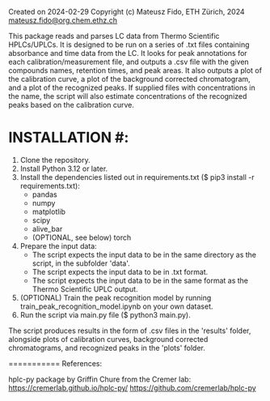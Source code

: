 Created on 2024-02-29
Copyright (c) Mateusz Fido, ETH Zürich, 2024
mateusz.fido@org.chem.ethz.ch

This package reads and parses LC data from Thermo Scientific HPLCs/UPLCs. 
It is designed to be run on a series of .txt files containing absorbance and time data from the LC. 
It looks for peak annotations for each calibration/measurement file, and outputs a .csv file with the given compounds names, retention times, and peak areas.
It also outputs a plot of the calibration curve, a plot of the background corrected chromatogram, and a plot of the recognized peaks.
If supplied files with concentrations in the name, the script will also estimate concentrations of the recognized peaks based on the calibration curve.

# INSTALLATION #:
1. Clone the repository. 
2. Install Python 3.12 or later.
3. Install the dependencies listed out in requirements.txt ($ pip3 install -r requirements.txt):
    - pandas
    - numpy
    - matplotlib
    - scipy
    - alive_bar
    - (OPTIONAL, see below) torch
4. Prepare the input data:
    - The script expects the input data to be in the same directory as the script, in the subfolder 'data'.
    - The script expects the input data to be in .txt format.
    - The script expects the input data to be in the same format as the Thermo Scientific UPLC output.
5. (OPTIONAL) Train the peak recognition model by running train_peak_recognition_model.ipynb on your own dataset.
6. Run the script via main.py file ($ python3 main.py).

The script produces results in the form of .csv files in the 'results' folder, alongside plots of calibration curves,
background corrected chromatograms, and recognized peaks in the 'plots' folder.

===========
References: 

hplc-py package by Griffin Chure from the Cremer lab:
https://cremerlab.github.io/hplc-py/
https://github.com/cremerlab/hplc-py

